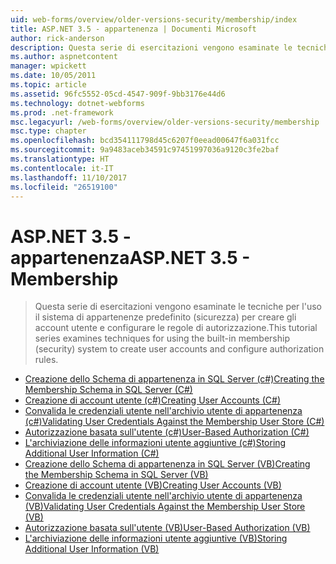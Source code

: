 ```yaml
---
uid: web-forms/overview/older-versions-security/membership/index
title: ASP.NET 3.5 - appartenenza | Documenti Microsoft
author: rick-anderson
description: Questa serie di esercitazioni vengono esaminate le tecniche per l'uso il sistema di appartenenze predefinito (sicurezza) per creare gli account utente e configurare le regole di autorizzazione.
ms.author: aspnetcontent
manager: wpickett
ms.date: 10/05/2011
ms.topic: article
ms.assetid: 96fc5552-05cd-4547-909f-9bb3176e44d6
ms.technology: dotnet-webforms
ms.prod: .net-framework
msc.legacyurl: /web-forms/overview/older-versions-security/membership
msc.type: chapter
ms.openlocfilehash: bcd354111798d45c6207f0eead00647f6a031fcc
ms.sourcegitcommit: 9a9483aceb34591c97451997036a9120c3fe2baf
ms.translationtype: HT
ms.contentlocale: it-IT
ms.lasthandoff: 11/10/2017
ms.locfileid: "26519100"
---
```

<a name="aspnet-35---membership"></a><span data-ttu-id="95a68-103">ASP.NET 3.5 - appartenenza</span><span class="sxs-lookup"><span data-stu-id="95a68-103">ASP.NET 3.5 - Membership</span></span>
====================
> <span data-ttu-id="95a68-104">Questa serie di esercitazioni vengono esaminate le tecniche per l'uso il sistema di appartenenze predefinito (sicurezza) per creare gli account utente e configurare le regole di autorizzazione.</span><span class="sxs-lookup"><span data-stu-id="95a68-104">This tutorial series examines techniques for using the built-in membership (security) system to create user accounts and configure authorization rules.</span></span>


- [<span data-ttu-id="95a68-105">Creazione dello Schema di appartenenza in SQL Server (c#)</span><span class="sxs-lookup"><span data-stu-id="95a68-105">Creating the Membership Schema in SQL Server (C#)</span></span>](creating-the-membership-schema-in-sql-server-cs.md)
- [<span data-ttu-id="95a68-106">Creazione di account utente (c#)</span><span class="sxs-lookup"><span data-stu-id="95a68-106">Creating User Accounts (C#)</span></span>](creating-user-accounts-cs.md)
- [<span data-ttu-id="95a68-107">Convalida le credenziali utente nell'archivio utente di appartenenza (c#)</span><span class="sxs-lookup"><span data-stu-id="95a68-107">Validating User Credentials Against the Membership User Store (C#)</span></span>](validating-user-credentials-against-the-membership-user-store-cs.md)
- [<span data-ttu-id="95a68-108">Autorizzazione basata sull'utente (c#)</span><span class="sxs-lookup"><span data-stu-id="95a68-108">User-Based Authorization (C#)</span></span>](user-based-authorization-cs.md)
- [<span data-ttu-id="95a68-109">L'archiviazione delle informazioni utente aggiuntive (c#)</span><span class="sxs-lookup"><span data-stu-id="95a68-109">Storing Additional User Information (C#)</span></span>](storing-additional-user-information-cs.md)
- [<span data-ttu-id="95a68-110">Creazione dello Schema di appartenenza in SQL Server (VB)</span><span class="sxs-lookup"><span data-stu-id="95a68-110">Creating the Membership Schema in SQL Server (VB)</span></span>](creating-the-membership-schema-in-sql-server-vb.md)
- [<span data-ttu-id="95a68-111">Creazione di account utente (VB)</span><span class="sxs-lookup"><span data-stu-id="95a68-111">Creating User Accounts (VB)</span></span>](creating-user-accounts-vb.md)
- [<span data-ttu-id="95a68-112">Convalida le credenziali utente nell'archivio utente di appartenenza (VB)</span><span class="sxs-lookup"><span data-stu-id="95a68-112">Validating User Credentials Against the Membership User Store (VB)</span></span>](validating-user-credentials-against-the-membership-user-store-vb.md)
- [<span data-ttu-id="95a68-113">Autorizzazione basata sull'utente (VB)</span><span class="sxs-lookup"><span data-stu-id="95a68-113">User-Based Authorization (VB)</span></span>](user-based-authorization-vb.md)
- [<span data-ttu-id="95a68-114">L'archiviazione delle informazioni utente aggiuntive (VB)</span><span class="sxs-lookup"><span data-stu-id="95a68-114">Storing Additional User Information (VB)</span></span>](storing-additional-user-information-vb.md)
